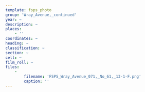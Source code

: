 ```yaml
---
template: fsps_photo
group: 'Wray_Avenue,_continued'
year: ~
description: ~
places:
    - ''
coordinates: ~
heading: ~
classification: ~
section: ~
cell: ~
film_roll: ~
files:
    -
        filename: 'FSPS_Wray_Avenue_071,_No_61,_13-1-F.png'
        caption: ''
---
```

